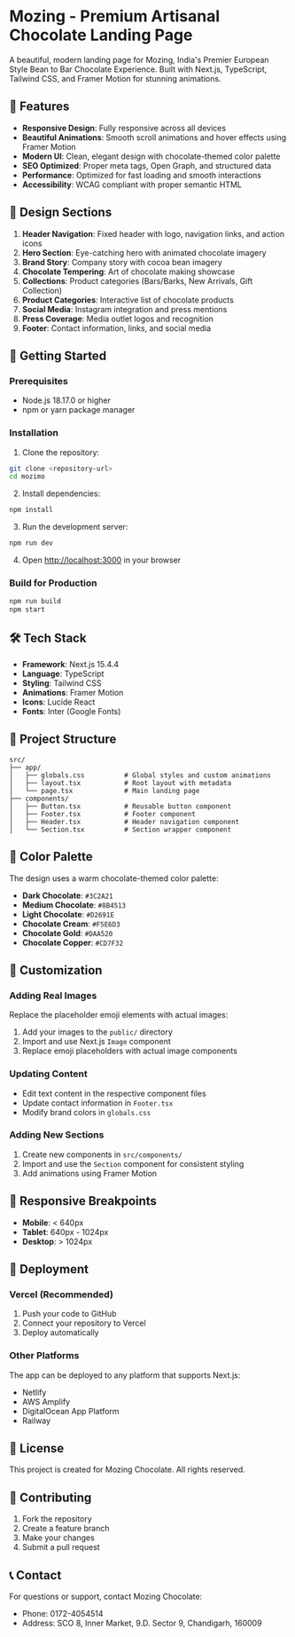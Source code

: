 # Mozing - Premium Artisanal Chocolate Landing Page

A beautiful, modern landing page for Mozing, India's Premier European Style Bean to Bar Chocolate Experience. Built with Next.js, TypeScript, Tailwind CSS, and Framer Motion for stunning animations.

## 🍫 Features

- **Responsive Design**: Fully responsive across all devices
- **Beautiful Animations**: Smooth scroll animations and hover effects using Framer Motion
- **Modern UI**: Clean, elegant design with chocolate-themed color palette
- **SEO Optimized**: Proper meta tags, Open Graph, and structured data
- **Performance**: Optimized for fast loading and smooth interactions
- **Accessibility**: WCAG compliant with proper semantic HTML

## 🎨 Design Sections

1. **Header Navigation**: Fixed header with logo, navigation links, and action icons
2. **Hero Section**: Eye-catching hero with animated chocolate imagery
3. **Brand Story**: Company story with cocoa bean imagery
4. **Chocolate Tempering**: Art of chocolate making showcase
5. **Collections**: Product categories (Bars/Barks, New Arrivals, Gift Collection)
6. **Product Categories**: Interactive list of chocolate products
7. **Social Media**: Instagram integration and press mentions
8. **Press Coverage**: Media outlet logos and recognition
9. **Footer**: Contact information, links, and social media

## 🚀 Getting Started

### Prerequisites

- Node.js 18.17.0 or higher
- npm or yarn package manager

### Installation

1. Clone the repository:
```bash
git clone <repository-url>
cd mozimo
```

2. Install dependencies:
```bash
npm install
```

3. Run the development server:
```bash
npm run dev
```

4. Open [http://localhost:3000](http://localhost:3000) in your browser

### Build for Production

```bash
npm run build
npm start
```

## 🛠️ Tech Stack

- **Framework**: Next.js 15.4.4
- **Language**: TypeScript
- **Styling**: Tailwind CSS
- **Animations**: Framer Motion
- **Icons**: Lucide React
- **Fonts**: Inter (Google Fonts)

## 📁 Project Structure

```
src/
├── app/
│   ├── globals.css          # Global styles and custom animations
│   ├── layout.tsx           # Root layout with metadata
│   └── page.tsx             # Main landing page
├── components/
│   ├── Button.tsx           # Reusable button component
│   ├── Footer.tsx           # Footer component
│   ├── Header.tsx           # Header navigation component
│   └── Section.tsx          # Section wrapper component
```

## 🎨 Color Palette

The design uses a warm chocolate-themed color palette:

- **Dark Chocolate**: `#3C2A21`
- **Medium Chocolate**: `#8B4513`
- **Light Chocolate**: `#D2691E`
- **Chocolate Cream**: `#F5E6D3`
- **Chocolate Gold**: `#DAA520`
- **Chocolate Copper**: `#CD7F32`

## 🔧 Customization

### Adding Real Images

Replace the placeholder emoji elements with actual images:

1. Add your images to the `public/` directory
2. Import and use Next.js `Image` component
3. Replace emoji placeholders with actual image components

### Updating Content

- Edit text content in the respective component files
- Update contact information in `Footer.tsx`
- Modify brand colors in `globals.css`

### Adding New Sections

1. Create new components in `src/components/`
2. Import and use the `Section` component for consistent styling
3. Add animations using Framer Motion

## 📱 Responsive Breakpoints

- **Mobile**: < 640px
- **Tablet**: 640px - 1024px
- **Desktop**: > 1024px

## 🚀 Deployment

### Vercel (Recommended)

1. Push your code to GitHub
2. Connect your repository to Vercel
3. Deploy automatically

### Other Platforms

The app can be deployed to any platform that supports Next.js:
- Netlify
- AWS Amplify
- DigitalOcean App Platform
- Railway

## 📄 License

This project is created for Mozing Chocolate. All rights reserved.

## 🤝 Contributing

1. Fork the repository
2. Create a feature branch
3. Make your changes
4. Submit a pull request

## 📞 Contact

For questions or support, contact Mozing Chocolate:
- Phone: 0172-4054514
- Address: SCO 8, Inner Market, 9.D. Sector 9, Chandigarh, 160009

